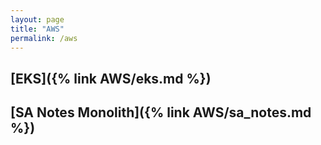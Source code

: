 ```yaml
---
layout: page
title: "AWS"
permalink: /aws
---
```


## [EKS]({% link AWS/eks.md %})

## [SA Notes Monolith]({% link AWS/sa_notes.md %})
